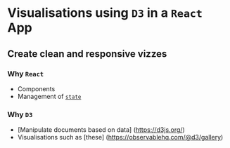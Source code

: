# Visualisations using `D3` in a `React` App

## Create clean and responsive vizzes

### Why `React`
* Components
* Management of [`state`](https://reactjs.org/docs/state-and-lifecycle.html)

### Why `D3`
* [Manipulate documents based on data] (https://d3js.org/)
* Visualisations such as [these] (https://observablehq.com/@d3/gallery)
